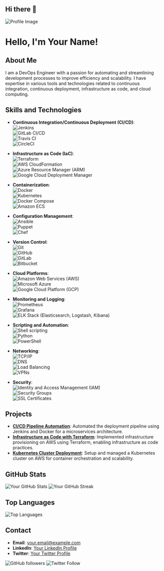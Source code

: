 ## Hi there 👋

<!--
**HimadriSingha/HimadriSingha** is a ✨ _special_ ✨ repository because its `README.md` (this file) appears on your GitHub profile.

Here are some ideas to get you started:

- 🔭 I’m currently working on ...
- 🌱 I’m currently learning ...
- 👯 I’m looking to collaborate on ...
- 🤔 I’m looking for help with ...
- 💬 Ask me about ...
- 📫 How to reach me: ...
- 😄 Pronouns: ...
- ⚡ Fun fact: ...
-->
![Profile Image](https://avatars.githubusercontent.com/yourusername)
# Hello, I'm Your Name!

## About Me
I am a DevOps Engineer with a passion for automating and streamlining development processes to improve efficiency and scalability. I have expertise in various tools and technologies related to continuous integration, continuous deployment, infrastructure as code, and cloud computing.

## Skills and Technologies

- **Continuous Integration/Continuous Deployment (CI/CD)**:  
  ![Jenkins](https://upload.wikimedia.org/wikipedia/commons/thumb/e/e9/Jenkins_logo.svg/1200px-Jenkins_logo.svg.png)  
  ![GitLab CI/CD](https://about.gitlab.com/images/press/logo/png/gitlab-icon-rgb.png)  
  ![Travis CI](https://www.vectorlogo.zone/logos/travis-ci/travis-ci-icon.svg)  
  ![CircleCI](https://circleci.com/circleci-logo-stacked-fb-dark.png)  

- **Infrastructure as Code (IaC)**:  
  ![Terraform](https://www.vectorlogo.zone/logos/terraformio/terraformio-icon.svg)  
  ![AWS CloudFormation](https://miro.medium.com/max/2788/1*OhmLq6W_5tuV2oKx5e45ow.png)  
  ![Azure Resource Manager (ARM)](https://mseng.github.io/ARM-ttk-gallery/presenter/assets/images/ARM-logo.png)  
  ![Google Cloud Deployment Manager](https://www.gstatic.com/devrel-devsite/prod/vf8d0f0f84a13b82e5df1cda7f6a3893f9fda65e350eebcbb9d3ff708fec2b9a5/cloud/images/favicons/one-google-logo.png)  

- **Containerization**:  
  ![Docker](https://www.vectorlogo.zone/logos/docker/docker-icon.svg)  
  ![Kubernetes](https://www.vectorlogo.zone/logos/kubernetes/kubernetes-icon.svg)  
  ![Docker Compose](https://raw.githubusercontent.com/docker/compose/master/logo.png)  
  ![Amazon ECS](https://d1q6f0aelx0por.cloudfront.net/product-logos/library-amazon-ecs-logo.png)  

- **Configuration Management**:  
  ![Ansible](https://www.vectorlogo.zone/logos/ansible/ansible-icon.svg)  
  ![Puppet](https://www.vectorlogo.zone/logos/puppetlabs/puppetlabs-icon.svg)  
  ![Chef](https://www.vectorlogo.zone/logos/chefio/chefio-icon.svg)  

- **Version Control**:  
  ![Git](https://www.vectorlogo.zone/logos/git-scm/git-scm-icon.svg)  
  ![GitHub](https://github.githubassets.com/images/modules/logos_page/GitHub-Logo.png)  
  ![GitLab](https://www.vectorlogo.zone/logos/gitlab/gitlab-icon.svg)  
  ![Bitbucket](https://www.vectorlogo.zone/logos/bitbucket/bitbucket-icon.svg)  

- **Cloud Platforms**:  
  ![Amazon Web Services (AWS)](https://d1.awsstatic.com/logos/aws-logo-lockups/AWS_Logo_PoweredBy_127x42.png)  
  ![Microsoft Azure](https://www.vectorlogo.zone/logos/microsoft_azure/microsoft_azure-icon.svg)  
  ![Google Cloud Platform (GCP)](https://www.vectorlogo.zone/logos/google_cloud/google_cloud-icon.svg)  

- **Monitoring and Logging**:  
  ![Prometheus](https://www.vectorlogo.zone/logos/prometheusio/prometheusio-icon.svg)  
  ![Grafana](https://www.vectorlogo.zone/logos/grafana/grafana-icon.svg)  
  ![ELK Stack (Elasticsearch, Logstash, Kibana)](https://miro.medium.com/max/400/1*83pJksnYkTRdzm-lL_L2Hg.png)  

- **Scripting and Automation**:  
  ![Shell scripting](https://www.vectorlogo.zone/logos/gnu_bash/gnu_bash-icon.svg)  
  ![Python](https://www.vectorlogo.zone/logos/python/python-icon.svg)  
  ![PowerShell](https://www.vectorlogo.zone/logos/powershell/powershell-icon.svg)  

- **Networking**:  
  ![TCP/IP](https://www.vectorlogo.zone/logos/tcpip/tcpip-icon.svg)  
  ![DNS](https://www.vectorlogo.zone/logos/bind9/bind9-icon.svg)  
  ![Load Balancing](https://www.vectorlogo.zone/logos/haproxy/haproxy-icon.svg)  
  ![VPNs](https://www.vectorlogo.zone/logos/openvpn/openvpn-icon.svg)  

- **Security**:  
  ![Identity and Access Management (IAM)](https://www.vectorlogo.zone/logos/aws/aws-icon.svg)  
  ![Security Groups](https://www.vectorlogo.zone/logos/aws/aws-icon.svg)  
  ![SSL Certificates](https://www.vectorlogo.zone/logos/letsencrypt/letsencrypt-icon.svg)  


## Projects
- [**CI/CD Pipeline Automation**](https://github.com/yourusername/ci-cd-pipeline): Automated the deployment pipeline using Jenkins and Docker for a microservices architecture.
- [**Infrastructure as Code with Terraform**](https://github.com/yourusername/terraform-aws): Implemented infrastructure provisioning on AWS using Terraform, enabling infrastructure as code practices.
- [**Kubernetes Cluster Deployment**](https://github.com/yourusername/kubernetes-cluster): Setup and managed a Kubernetes cluster on AWS for container orchestration and scalability.

## GitHub Stats
![Your GitHub Stats](https://github-readme-stats.vercel.app/api?username=yourusername&show_icons=true&theme=radical)
![Your GitHub Streak](https://github-readme-streak-stats.herokuapp.com/?user=yourusername&theme=radical)

## Top Languages
![Top Languages](https://github-readme-stats.vercel.app/api/top-langs/?username=yourusername&layout=compact&theme=radical)

## Contact
- **Email**: your.email@example.com
- **LinkedIn**: [Your LinkedIn Profile](https://linkedin.com/in/yourprofile)
- **Twitter**: [Your Twitter Profile](https://twitter.com/yourprofile)

![GitHub followers](https://img.shields.io/github/followers/yourusername?style=social)
![Twitter Follow](https://img.shields.io/twitter/follow/yourprofile?style=social)
